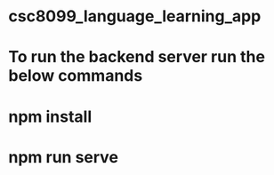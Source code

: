 # csc8099_language_learning_app

# To run the backend server run the below commands

# npm install

# npm run serve
